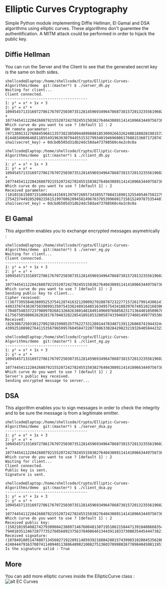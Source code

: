 # Elliptic Curves Cryptography
Simple Python module implementing Diffie Hellman, El Gamal and DSA algorithms using elliptic curves.
These algorithms don't guarentee the authentification. A MITM attack could be performed in order to hijack the public key.

## Diffie Hellman

You can run the Server and the Client to see that the generated secret key is the same on both sides.

```
shellcode@laptop:/home/shellcode/Crypto/Elliptic-Curves-Algorithms/demo  git:(master*) $ ./server_dh.py 
Waiting for client...
Client connected.
-------------------------------------
1: y² = x³ + 1x + 3
2: y² = x³ + 109454571331697278617670725030735128145969349647868738157201323556196022393856x + 107744541122042688792155207242782455150382764043089114141096634497567301547839
Which curve do you want to use ? [default 1] : 2
DH remote parameter:  (97138913127608459681135738238509448998881853099266326240818802819815727419427, 81448349606468118554919636307944551532799340194696086176081536871720747880178)
sha1(secret_key) = 0dcbd6505d31db24dc58da473788560c4e2c0c0a
```

```
shellcode@laptop:/home/shellcode/Crypto/Elliptic-Curves-Algorithms/demo  git:(master*) $ ./client_dh.py 
-------------------------------------
1: y² = x³ + 1x + 3
2: y² = x³ + 109454571331697278617670725030735128145969349647868738157201323556196022393856x + 107744541122042688792155207242782455150382764043089114141096634497567301547839
Which curve do you want to use ? [default 1] : 2
Received parameter:  (101031615897151406461415691397072605734385577084318901325540546750227921865334, 27542374492052082156151997086209450249676378539960817158152497875354487990941)
sha1(secret_key) = 0dcbd6505d31db24dc58da473788560c4e2c0c0a

```


## El Gamal
This algorithm enables you to exchange encrypted messages asymetrically :

```
shellcode@laptop:/home/shellcode/Crypto/Elliptic-Curves-Algorithms/demo  git:(master*) $ ./server_eg.py 
Waiting for client...
Client connected.
-------------------------------------
1: y² = x³ + 1x + 3
2: y² = x³ + 109454571331697278617670725030735128145969349647868738157201323556196022393856x + 107744541122042688792155207242782455150382764043089114141096634497567301547839
Which curve do you want to use ? [default 1] : 2
Sending public key to client...
Cipher received: ((36773955846380952537541287416321290092702887872322771572617991430614752831531, 44933767436387503989913507543382489164051634957543418839767485102168306626167), (70407540337237980970268132682638014818491496697688582317136440105096786225421, 61756750508062620281767048328228541891853280587433946972746014997795360954962))
Received: (82638672503301278923015998535776227331280144783487139112686874194432446389503, 43992510890276411535679659957604584722077886330284298232193264058442323471611)
```

```
shellcode@laptop:/home/shellcode/Crypto/Elliptic-Curves-Algorithms/demo  git:(master*) $ ./client_eg.py 
-------------------------------------
1: y² = x³ + 1x + 3
2: y² = x³ + 109454571331697278617670725030735128145969349647868738157201323556196022393856x + 107744541122042688792155207242782455150382764043089114141096634497567301547839
Which curve do you want to use ? [default 1] : 2
Server's public key received.
Sending encrypted message to server...
```

## DSA
This algorithm enables you to sign messages in order to check the integrity and to be sure the message is from a legitimate emitter.

```
shellcode@laptop:/home/shellcode/Crypto/Elliptic-Curves-Algorithms/demo  git:(master*) $ ./server_dsa.py 
-------------------------------------
1: y² = x³ + 1x + 3
2: y² = x³ + 109454571331697278617670725030735128145969349647868738157201323556196022393856x + 107744541122042688792155207242782455150382764043089114141096634497567301547839
Which curve do you want to use ? [default 1] : 2
Waiting for client...
Client connected.
Public key is sent.
Signature is sent.
```

```
shellcode@laptop:/home/shellcode/Crypto/Elliptic-Curves-Algorithms/demo  git:(master*) $ ./client_dsa.py 
-------------------------------------
1: y² = x³ + 1x + 3
2: y² = x³ + 109454571331697278617670725030735128145969349647868738157201323556196022393856x + 107744541122042688792155207242782455150382764043089114141096634497567301547839
Which curve do you want to use ? [default 1] : 2
Received public key:  (15021019540827427930960423889714676004813071951062158447139104086683546669408, 79401835124672877735276056892375637840864613443911033730883544544473821748130)
Received signature: (10784918051478807134560271922891148593921688428015743990310288453562865141549, 4240444791637007411409401138864890210082751360370998026778984045081195792678)
Is the signature valid : True

```

## More

You can add more elliptic curves inside the EllipticCurve class :
![alt EC Curves]()

